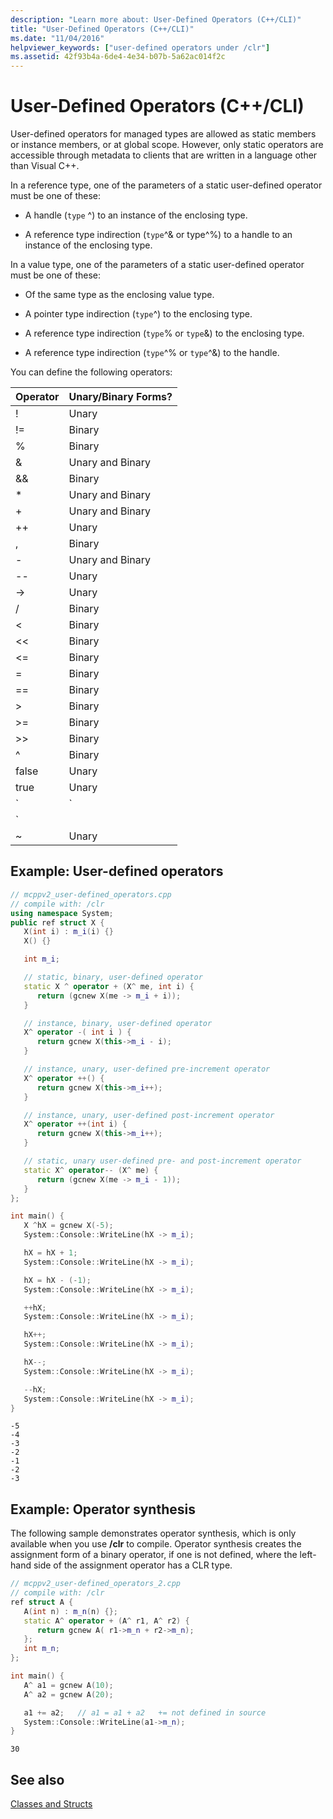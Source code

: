 ```yaml
---
description: "Learn more about: User-Defined Operators (C++/CLI)"
title: "User-Defined Operators (C++/CLI)"
ms.date: "11/04/2016"
helpviewer_keywords: ["user-defined operators under /clr"]
ms.assetid: 42f93b4a-6de4-4e34-b07b-5a62ac014f2c
---
```

# User-Defined Operators (C++/CLI)

User-defined operators for managed types are allowed as static members or instance members, or at global scope. However, only static operators are accessible through metadata to clients that are written in a language other than Visual C++.

In a reference type, one of the parameters of a static user-defined operator must be one of these:

- A handle (`type` ^) to an instance of the enclosing type.

- A reference type indirection (`type`^& or type^%) to a handle to an instance of the enclosing type.

In a value type, one of the parameters of a static user-defined operator must be one of these:

- Of the same type as the enclosing value type.

- A pointer type indirection (`type`^) to the enclosing type.

- A reference type indirection (`type`% or `type`&) to the enclosing type.

- A reference type indirection (`type`^% or `type`^&) to the handle.

You can define the following operators:

|Operator|Unary/Binary Forms?|
|--------------|--------------------------|
|!|Unary|
|!=|Binary|
|%|Binary|
|&|Unary and Binary|
|&&|Binary|
|*|Unary and Binary|
|+|Unary and Binary|
|++|Unary|
|,|Binary|
|-|Unary and Binary|
|--|Unary|
|->|Unary|
|/|Binary|
|<|Binary|
|<<|Binary|
|\<=|Binary|
|=|Binary|
|==|Binary|
|>|Binary|
|>=|Binary|
|>>|Binary|
|^|Binary|
|false|Unary|
|true|Unary|
| `|` | Binary |
| `||` | Binary |
|~|Unary|

## Example: User-defined operators

```cpp
// mcppv2_user-defined_operators.cpp
// compile with: /clr
using namespace System;
public ref struct X {
   X(int i) : m_i(i) {}
   X() {}

   int m_i;

   // static, binary, user-defined operator
   static X ^ operator + (X^ me, int i) {
      return (gcnew X(me -> m_i + i));
   }

   // instance, binary, user-defined operator
   X^ operator -( int i ) {
      return gcnew X(this->m_i - i);
   }

   // instance, unary, user-defined pre-increment operator
   X^ operator ++() {
      return gcnew X(this->m_i++);
   }

   // instance, unary, user-defined post-increment operator
   X^ operator ++(int i) {
      return gcnew X(this->m_i++);
   }

   // static, unary user-defined pre- and post-increment operator
   static X^ operator-- (X^ me) {
      return (gcnew X(me -> m_i - 1));
   }
};

int main() {
   X ^hX = gcnew X(-5);
   System::Console::WriteLine(hX -> m_i);

   hX = hX + 1;
   System::Console::WriteLine(hX -> m_i);

   hX = hX - (-1);
   System::Console::WriteLine(hX -> m_i);

   ++hX;
   System::Console::WriteLine(hX -> m_i);

   hX++;
   System::Console::WriteLine(hX -> m_i);

   hX--;
   System::Console::WriteLine(hX -> m_i);

   --hX;
   System::Console::WriteLine(hX -> m_i);
}
```

```Output
-5
-4
-3
-2
-1
-2
-3
```

## Example: Operator synthesis

The following sample demonstrates operator synthesis, which is only available when you use **/clr** to compile. Operator synthesis creates the assignment form of a binary operator, if one is not defined, where the left-hand side of the assignment operator has a CLR type.

```cpp
// mcppv2_user-defined_operators_2.cpp
// compile with: /clr
ref struct A {
   A(int n) : m_n(n) {};
   static A^ operator + (A^ r1, A^ r2) {
      return gcnew A( r1->m_n + r2->m_n);
   };
   int m_n;
};

int main() {
   A^ a1 = gcnew A(10);
   A^ a2 = gcnew A(20);

   a1 += a2;   // a1 = a1 + a2   += not defined in source
   System::Console::WriteLine(a1->m_n);
}
```

```Output
30
```

## See also

[Classes and Structs](../extensions/classes-and-structs-cpp-component-extensions.md)
